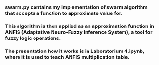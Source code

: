### swarm.py contains my implementation of swarm algorithm that accepts a function to approximate value for.
### This algorithm is then applied as an approximation function in ANFIS (Adaptative Neuro-Fuzzy Inference System), a tool for fuzzy logic operations.
### The presentation how it works is in Laboratorium 4.ipynb, where it is used to teach ANFIS multiplication table.
